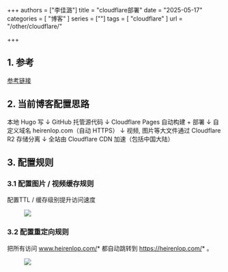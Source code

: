 +++
authors = ["李佳潞"]
title = "cloudflare部署"
date = "2025-05-17"
categories = [
    "博客"
]
series = [""]
tags = [
    "cloudflare"
]
url = "/other/cloudflare/"

+++

## 1. 参考

[参考链接](https://akearer.top/post/how-to-setup-a-blog-with-hugo-and-cfpages/)

## 2. 当前博客配置思路

本地 Hugo 写
      ↓ GitHub 托管源代码
      ↓ Cloudflare Pages 自动构建 + 部署
      ↓ 自定义域名 heirenlop.com（自动 HTTPS）
      ↓ 视频, 图片等大文件通过 Cloudflare R2 存储分离
      ↓ 全站由 Cloudflare CDN 加速（包括中国大陆）

## 3. 配置规则
### 3.1 配置图片 / 视频缓存规则
配置TTL / 缓存级别提升访问速度
<div class="image">
            <figure>
                <a data-fancybox="gallery" href="https://cdn.heirenlop.com/other/cloudflare1.png">
<img src="https://cdn.heirenlop.com/other/cloudflare1.png" loading="lazy">
</a>
            </figure>
        </div>

### 3.2 配置重定向规则

把所有访问 www.heirenlop.com/* 都自动跳转到 https://heirenlop.com/* 。
<div class="image">
            <figure>
                <a data-fancybox="gallery" href="https://cdn.heirenlop.com/other/cloudflare2.png">
<img src="https://cdn.heirenlop.com/other/cloudflare2.png" loading="lazy">
</a>
            </figure>
        </div>